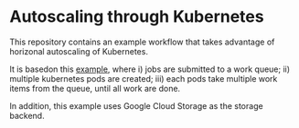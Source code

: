 # Autoscaling through Kubernetes

This repository contains an example workflow that takes advantage of
horizonal autoscaling of Kubernetes.

It is basedon this
[example](https://kubernetes.io/docs/tasks/job/fine-parallel-processing-work-queue/),
where
i) jobs are submitted to a work queue;
ii) multiple kubernetes pods are created;
iii) each pods take multiple work items from the queue, until all work are done.

In addition, this example uses Google Cloud Storage as the storage backend.
